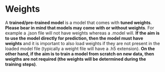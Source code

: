 # Weights
 
A **trained/pre-trained model** is a model that comes with **tuned weights**. **Please bear in mind that models may come with or without weights**. For example a .json file will not have weights whereas a .model will. **If the aim is to use the model directly for prediction, then the model must have weights** and it is important to also load weights if they are not present in the loaded model file (typically a weight file will have a .h5 extension). **On the other hand, if the aim is to train a model from scratch on new data, then weigths are not required (the weights will be determined during the training steps)**. 
